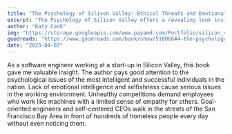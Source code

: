 ```yaml
---
title: "The Psychology of Silicon Valley: Ethical Threats and Emotional Unintelligence in the Tech Industry"
excerpt: "The Psychology of Silicon Valley offers a revealing look inside the mind of world’s most influential industry and how the identity, culture, myths, and motivations of Big Tech are harming society."
author: "Katy Cook"
img: "https://storage.googleapis.com/www.payamd.com/Portfolio/silicon_valley.jpeg"
goodreads: "https://www.goodreads.com/book/show/51006644-the-psychology-of-silicon-valley"
date: "2023-04-07"
---
```


As a software engineer working at a start-up in Silicon Valley, this book gave me valuable insight. The author pays good attention to the psychological issues of the most intelligent and successful individuals in the nation. Lack of emotional intelligence and selfishness cause serious issues in the working environment. Unhealthy competitions demand employees who work like machines with a limited sense of empathy for others. Goal-oriented engineers and self-centered CEOs walk in the streets of the San Francisco Bay Area in front of hundreds of homeless people every day without even noticing them.
